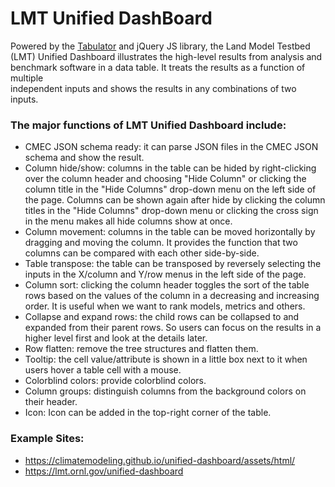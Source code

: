 LMT Unified DashBoard
=====================

Powered by the [Tabulator](https://github.com/olifolkerd/tabulator) and jQuery JS library, 
the Land Model Testbed (LMT) Unified Dashboard illustrates the high-level results from analysis 
and benchmark software in a data table.  It treats the results as a function of multiple  
independent inputs and shows the results in any combinations of two inputs.   

### The major functions of LMT Unified Dashboard include:

- CMEC JSON schema ready: it can parse JSON files in the CMEC JSON schema and show the result.
- Column hide/show: columns in the table can be hided by right-clicking  over the column header 
and choosing "Hide Column" or clicking the column title in the "Hide Columns" drop-down menu on 
the left side of the page. Columns can be shown again after hide by clicking the column titles in 
the "Hide Columns" drop-down menu or clicking the cross sign in the menu makes all hide columns show at once. 
- Column movement: columns in the table can be moved horizontally by dragging and moving the column. 
It provides the function that two columns can be compared with each other side-by-side.
- Table transpose: the table can be transposed by reversely selecting the inputs in the X/column and Y/row menus
 in the left side of the page.
- Column sort: clicking the column header toggles the sort of the table rows based on the values of the column
 in a decreasing and increasing order. It is useful when we want to rank models, metrics and others.
- Collapse and expand rows:  the child rows can be collapsed to and expanded from their parent rows. 
So users can focus on the results in a higher level first and look at the details later. 
- Row flatten: remove the tree structures and flatten them.
- Tooltip: the cell value/attribute is shown in a little box next to it when users hover a table cell with a mouse.
- Colorblind colors: provide colorblind colors.
- Column groups: distinguish columns  from the background colors on their header. 
- Icon: Icon can be added in the top-right corner of the table.


### Example Sites:
- https://climatemodeling.github.io/unified-dashboard/assets/html/
- https://lmt.ornl.gov/unified-dashboard



